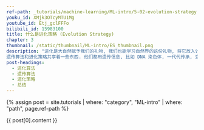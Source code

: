 ```yaml
---
ref-path: _tutorials/machine-learning/ML-intro/5-02-evolution-strategy.md
youku_id: XMjk3OTcyMTU1Mg
youtube_id: Etj_gclFFFo
bilibili_id: 15983100
title: 什么是进化策略 (Evolution Strategy)
chapter: 3
thumbnail: /static/thumbnail/ML-intro/ES_thumbnail.png
description: "进化是大自然赋予我们的礼物, 我们也能学习自然界的这份礼物, 将它放入计算机, 让计算机也能用进化来解决问题. 我们接着上回提到的遗传算法, 来说一说另一种使用进化理论的优化模式-进化策略 (Evolution Strategy).
遗传算法和进化策略共享着一些东西. 他们都用遗传信息, 比如 DNA 染色体, 一代代传承, 变异. 来获取上一代没有的东西."
post-headings:
  - 进化算法
  - 遗传算法
  - 进化策略
  - 总结
---
```


{% assign post = site.tutorials | where: "category", "ML-intro" | where: "path", page.ref-path %}

{{ post[0].content }}